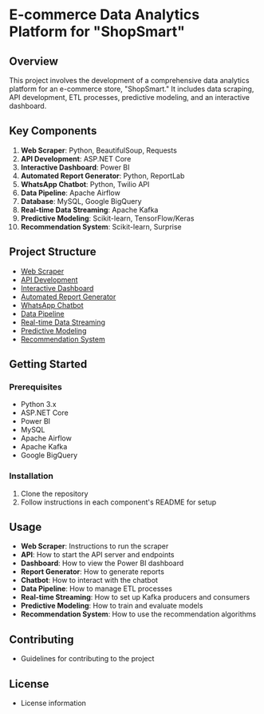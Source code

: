 # E-commerce Data Analytics Platform for "ShopSmart"

## Overview
This project involves the development of a comprehensive data analytics platform for an e-commerce store, "ShopSmart." It includes data scraping, API development, ETL processes, predictive modeling, and an interactive dashboard.

## Key Components
1. **Web Scraper**: Python, BeautifulSoup, Requests
2. **API Development**: ASP.NET Core
3. **Interactive Dashboard**: Power BI
4. **Automated Report Generator**: Python, ReportLab
5. **WhatsApp Chatbot**: Python, Twilio API
6. **Data Pipeline**: Apache Airflow
7. **Database**: MySQL, Google BigQuery
8. **Real-time Data Streaming**: Apache Kafka
9. **Predictive Modeling**: Scikit-learn, TensorFlow/Keras
10. **Recommendation System**: Scikit-learn, Surprise

## Project Structure
- [Web Scraper](./WebScraper/README.md)
- [API Development](./API/README.md)
- [Interactive Dashboard](./Dashboard/README.md)
- [Automated Report Generator](./ReportGenerator/README.md)
- [WhatsApp Chatbot](./Chatbot/README.md)
- [Data Pipeline](./DataPipeline/README.md)
- [Real-time Data Streaming](./RealTimeStreaming/README.md)
- [Predictive Modeling](./PredictiveModeling/README.md)
- [Recommendation System](./RecommendationSystem/README.md)

## Getting Started
### Prerequisites
- Python 3.x
- ASP.NET Core
- Power BI
- MySQL
- Apache Airflow
- Apache Kafka
- Google BigQuery

### Installation
1. Clone the repository
2. Follow instructions in each component's README for setup

## Usage
- **Web Scraper**: Instructions to run the scraper
- **API**: How to start the API server and endpoints
- **Dashboard**: How to view the Power BI dashboard
- **Report Generator**: How to generate reports
- **Chatbot**: How to interact with the chatbot
- **Data Pipeline**: How to manage ETL processes
- **Real-time Streaming**: How to set up Kafka producers and consumers
- **Predictive Modeling**: How to train and evaluate models
- **Recommendation System**: How to use the recommendation algorithms

## Contributing
- Guidelines for contributing to the project

## License
- License information
